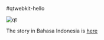 #qtwebkit-hello

![qt](http://qt-project.org/doc/qt-5/images/declarative-gridmesh.png)

The story in Bahasa Indonesia is [here](https://gist.github.com/diorahman/e5c620fe6b88bf697939)
